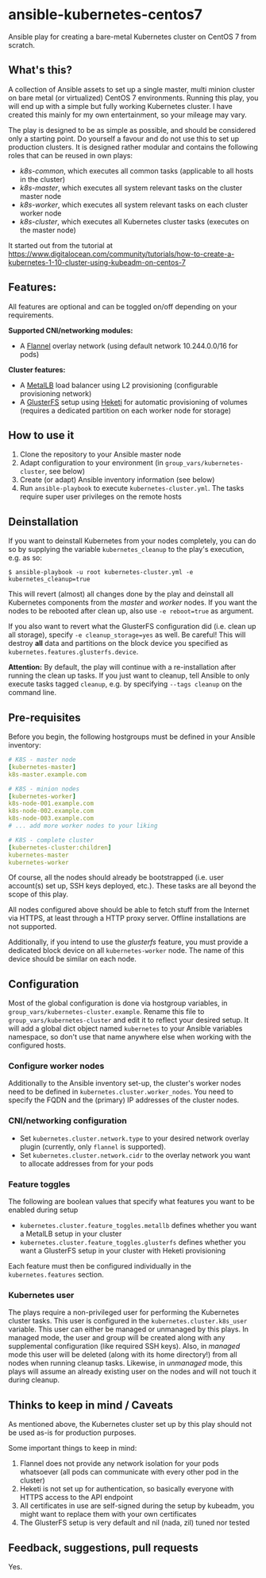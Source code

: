 # ansible-kubernetes-centos7

Ansible play for creating a bare-metal Kubernetes cluster on CentOS 7 from scratch.

## What's this?

A collection of Ansible assets to set up a single master, multi minion cluster on bare metal (or virtualized) CentOS 7 environments. Running this play, you will end up with a simple but fully working Kubernetes cluster. I have created this mainly for my own entertainment, so your mileage may vary.

The play is designed to be as simple as possible, and should be considered only a starting point. Do yourself a favour and do not use this to set up production clusters. It is designed rather modular and contains the following roles that can be reused in own plays:

- *k8s-common*, which executes all common tasks (applicable to all hosts in the cluster)
- *k8s-master*, which executes all system relevant tasks on the cluster master node
- *k8s-worker*, which executes all system relevant tasks on each cluster worker node
- *k8s-cluster*, which executes all Kubernetes cluster tasks (executes on the master node)

It started out from the tutorial at https://www.digitalocean.com/community/tutorials/how-to-create-a-kubernetes-1-10-cluster-using-kubeadm-on-centos-7

## Features:

All features are optional and can be toggled on/off depending on your requirements.

**Supported CNI/networking modules:**
- A [Flannel](https://github.com/coreos/flannel) overlay network (using default network 10.244.0.0/16 for pods)

**Cluster features:**
- A [MetalLB](https://metallb.universe.tf/) load balancer using L2 provisioning (configurable provisioning network)
- A [GlusterFS](https://www.gluster.org/) setup using [Heketi](https://github.com/heketi/heketi) for automatic provisioning of volumes (requires a dedicated partition on each worker node for storage)

## How to use it

1. Clone the repository to your Ansible master node
2. Adapt configuration to your environment (in ```group_vars/kubernetes-cluster```, see below)
3. Create (or adapt) Ansible inventory information (see below)
4. Run ```ansible-playbook``` to execute ```kubernetes-cluster.yml```. The tasks require super user privileges on the remote hosts

## Deinstallation

If you want to deinstall Kubernetes from your nodes completely, you can do so by supplying the variable ```kubernetes_cleanup``` to the play's execution, e.g. as so:

```
$ ansible-playbook -u root kubernetes-cluster.yml -e kubernetes_cleanup=true
```
This will revert (almost) all changes done by the play and deinstall all Kubernetes components from the *master* and *worker* nodes. If you want the nodes to be rebooted after clean up, also use ```-e reboot=true``` as argument.

If you also want to revert what the GlusterFS configuration did (i.e. clean up all storage), specify ```-e cleanup_storage=yes``` as well. Be careful! This will destroy **all** data and partitions on the block device you specified as ```kubernetes.features.glusterfs.device```.

**Attention:** By default, the play will continue with a re-installation after running the clean up tasks. If you just want to cleanup, tell Ansible to only execute tasks tagged ```cleanup```, e.g. by specifying ```--tags cleanup``` on the command line.

## Pre-requisites

Before you begin, the following hostgroups must be defined in your Ansible inventory:

```yaml
# K8S - master node
[kubernetes-master]
k8s-master.example.com

# K8S - minion nodes
[kubernetes-worker]
k8s-node-001.example.com
k8s-node-002.example.com
k8s-node-003.example.com
# ... add more worker nodes to your liking

# K8S - complete cluster
[kubernetes-cluster:children]
kubernetes-master
kubernetes-worker
```
Of course, all the nodes should already be bootstrapped (i.e. user account(s) set up, SSH keys deployed, etc.). These tasks are all beyond the scope of this play.

All nodes configured above should be able to fetch stuff from the Internet via HTTPS, at least through a HTTP proxy server. Offline installations are not supported.

Additionally, if you intend to use the *glusterfs* feature, you must provide a dedicated block device on all ```kubernetes-worker``` node. The name of this device should be similar on each node.

## Configuration

Most of the global configuration is done via hostgroup variables, in ```group_vars/kubernetes-cluster.example```. Rename this file to ```group_vars/kubernetes-cluster``` and edit it to reflect your desired setup. It will add a global dict object named ```kubernetes``` to your Ansible variables namespace, so don't use that name anywhere else when working with the configured hosts.

### Configure worker nodes

Additionally to the Ansible inventory set-up, the cluster's worker nodes need to be defined in ```kubernetes.cluster.worker_nodes```. You need to specify the FQDN and the (primary) IP addresses of the cluster nodes.

### CNI/networking configuration
- Set ```kubernetes.cluster.network.type``` to your desired network overlay plugin (currently, only ```flannel``` is supported).
- Set ```kubernetes.cluster.network.cidr``` to the overlay network you want to allocate addresses from for your pods

### Feature toggles
The following are boolean values that specify what features you want to be enabled during setup

- ```kubernetes.cluster.feature_toggles.metallb``` defines whether you want a MetalLB setup in your cluster
- ```kubernetes.cluster.feature_toggles.glusterfs``` defines whether you want a GlusterFS setup in your cluster with Heketi provisioning

Each feature must then be configured individually in the ```kubernetes.features``` section.

### Kubernetes user
The plays require a non-privileged user for performing the Kubernetes cluster tasks. This user is configured in the ```kubernetes.cluster.k8s_user``` variable. This user can either be managed or unmanaged by this plays. In managed mode, the user and group will be created along with any supplemental configuration (like required SSH keys). Also, in *managed* mode this user will be deleted (along with its home directory!) from all nodes when running cleanup tasks. Likewise, in *unmanaged* mode, this plays will assume an already existing user on the nodes and will not touch it during cleanup.

## Thinks to keep in mind / Caveats
As mentioned above, the Kubernetes cluster set up by this play should not be used as-is for production purposes. 

Some important things to keep in mind:

1. Flannel does not provide any network isolation for your pods whatsoever (all pods can communicate with every other pod in the cluster)
2. Heketi is not set up for authentication, so basically everyone with HTTPS access to the API endpoint 
3. All certificates in use are self-signed during the setup by kubeadm, you might want to replace them with your own certificates
4. The GlusterFS setup is very default and nil (nada, zil) tuned nor tested

## Feedback, suggestions, pull requests
Yes.
